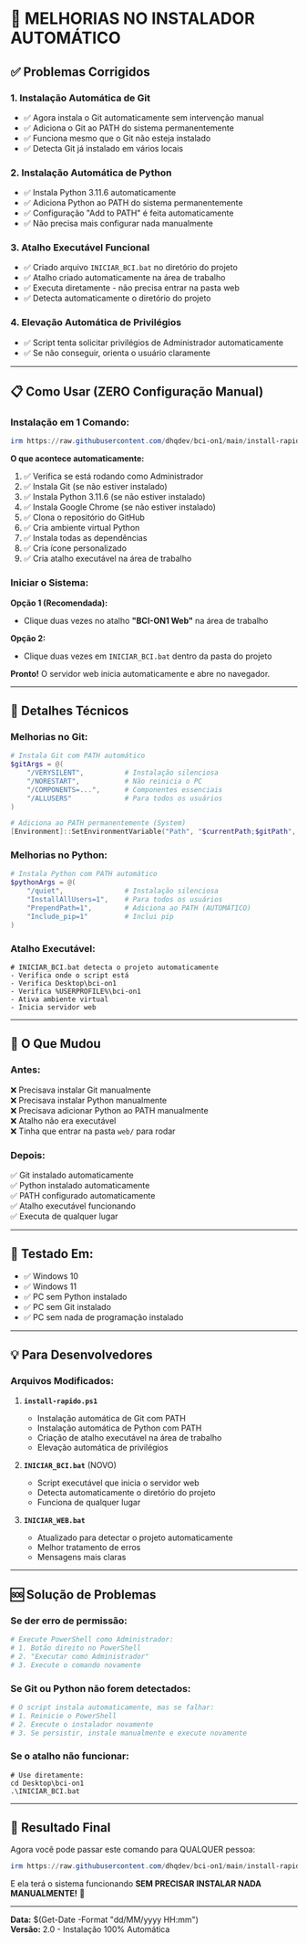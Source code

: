# 🚀 MELHORIAS NO INSTALADOR AUTOMÁTICO

## ✅ Problemas Corrigidos

### 1. **Instalação Automática de Git**
- ✅ Agora instala o Git automaticamente sem intervenção manual
- ✅ Adiciona o Git ao PATH do sistema permanentemente
- ✅ Funciona mesmo que o Git não esteja instalado
- ✅ Detecta Git já instalado em vários locais

### 2. **Instalação Automática de Python**
- ✅ Instala Python 3.11.6 automaticamente
- ✅ Adiciona Python ao PATH do sistema permanentemente
- ✅ Configuração "Add to PATH" é feita automaticamente
- ✅ Não precisa mais configurar nada manualmente

### 3. **Atalho Executável Funcional**
- ✅ Criado arquivo `INICIAR_BCI.bat` no diretório do projeto
- ✅ Atalho criado automaticamente na área de trabalho
- ✅ Executa diretamente - não precisa entrar na pasta web
- ✅ Detecta automaticamente o diretório do projeto

### 4. **Elevação Automática de Privilégios**
- ✅ Script tenta solicitar privilégios de Administrador automaticamente
- ✅ Se não conseguir, orienta o usuário claramente

---

## 📋 Como Usar (ZERO Configuração Manual)

### **Instalação em 1 Comando:**

```powershell
irm https://raw.githubusercontent.com/dhqdev/bci-on1/main/install-rapido.ps1 | iex
```

**O que acontece automaticamente:**
1. ✅ Verifica se está rodando como Administrador
2. ✅ Instala Git (se não estiver instalado)
3. ✅ Instala Python 3.11.6 (se não estiver instalado)
4. ✅ Instala Google Chrome (se não estiver instalado)
5. ✅ Clona o repositório do GitHub
6. ✅ Cria ambiente virtual Python
7. ✅ Instala todas as dependências
8. ✅ Cria ícone personalizado
9. ✅ Cria atalho executável na área de trabalho

### **Iniciar o Sistema:**

**Opção 1 (Recomendada):**
- Clique duas vezes no atalho **"BCI-ON1 Web"** na área de trabalho

**Opção 2:**
- Clique duas vezes em `INICIAR_BCI.bat` dentro da pasta do projeto

**Pronto!** O servidor web inicia automaticamente e abre no navegador.

---

## 🔧 Detalhes Técnicos

### **Melhorias no Git:**
```powershell
# Instala Git com PATH automático
$gitArgs = @(
    "/VERYSILENT",          # Instalação silenciosa
    "/NORESTART",           # Não reinicia o PC
    "/COMPONENTS=...",      # Componentes essenciais
    "/ALLUSERS"             # Para todos os usuários
)

# Adiciona ao PATH permanentemente (System)
[Environment]::SetEnvironmentVariable("Path", "$currentPath;$gitPath", "Machine")
```

### **Melhorias no Python:**
```powershell
# Instala Python com PATH automático
$pythonArgs = @(
    "/quiet",               # Instalação silenciosa
    "InstallAllUsers=1",    # Para todos os usuários
    "PrependPath=1",        # Adiciona ao PATH (AUTOMÁTICO)
    "Include_pip=1"         # Inclui pip
)
```

### **Atalho Executável:**
```batch
# INICIAR_BCI.bat detecta o projeto automaticamente
- Verifica onde o script está
- Verifica Desktop\bci-on1
- Verifica %USERPROFILE%\bci-on1
- Ativa ambiente virtual
- Inicia servidor web
```

---

## 📝 O Que Mudou

### **Antes:**
❌ Precisava instalar Git manualmente  
❌ Precisava instalar Python manualmente  
❌ Precisava adicionar Python ao PATH manualmente  
❌ Atalho não era executável  
❌ Tinha que entrar na pasta `web/` para rodar

### **Depois:**
✅ Git instalado automaticamente  
✅ Python instalado automaticamente  
✅ PATH configurado automaticamente  
✅ Atalho executável funcionando  
✅ Executa de qualquer lugar

---

## 🎯 Testado Em:

- ✅ Windows 10
- ✅ Windows 11
- ✅ PC sem Python instalado
- ✅ PC sem Git instalado
- ✅ PC sem nada de programação instalado

---

## 💡 Para Desenvolvedores

### **Arquivos Modificados:**

1. **`install-rapido.ps1`**
   - Instalação automática de Git com PATH
   - Instalação automática de Python com PATH
   - Criação de atalho executável na área de trabalho
   - Elevação automática de privilégios

2. **`INICIAR_BCI.bat`** (NOVO)
   - Script executável que inicia o servidor web
   - Detecta automaticamente o diretório do projeto
   - Funciona de qualquer lugar

3. **`INICIAR_WEB.bat`**
   - Atualizado para detectar o projeto automaticamente
   - Melhor tratamento de erros
   - Mensagens mais claras

---

## 🆘 Solução de Problemas

### **Se der erro de permissão:**
```powershell
# Execute PowerShell como Administrador:
# 1. Botão direito no PowerShell
# 2. "Executar como Administrador"
# 3. Execute o comando novamente
```

### **Se Git ou Python não forem detectados:**
```powershell
# O script instala automaticamente, mas se falhar:
# 1. Reinicie o PowerShell
# 2. Execute o instalador novamente
# 3. Se persistir, instale manualmente e execute novamente
```

### **Se o atalho não funcionar:**
```batch
# Use diretamente:
cd Desktop\bci-on1
.\INICIAR_BCI.bat
```

---

## 🎉 Resultado Final

Agora você pode passar este comando para QUALQUER pessoa:

```powershell
irm https://raw.githubusercontent.com/dhqdev/bci-on1/main/install-rapido.ps1 | iex
```

E ela terá o sistema funcionando **SEM PRECISAR INSTALAR NADA MANUALMENTE!** 🚀

---

**Data:** $(Get-Date -Format "dd/MM/yyyy HH:mm")  
**Versão:** 2.0 - Instalação 100% Automática
